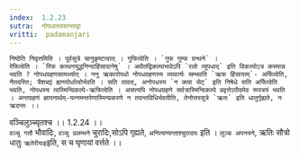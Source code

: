 ```yaml
---
index:  1.2.23
sutra:  नोपधात्थफान्ताद्वा
vritti:  padamanjari
---
```


	निष्ठेति निवृत्तमिति । पूर्वसूत्रे चानुकृष्टत्वात् । गुफित्वेति । `गुफ गुम्फ ग्रन्थने` ।
	रेफित्वेति । `रिफ कत्थनयुद्धनिन्दाहिंसादानेषु` । अथैतद्विकल्पाभावेऽपि `रलो व्युपधाद्` इति विकल्पोऽत्र कस्मान्न भवति ? नोपधग्रहणसामर्थ्यात् । ननु ऋकारोपधो नोपधग्रहणस्य व्यावर्त्यः सम्भवति `ऋफ हिंसायाम्`- अर्फित्वेति, नैतदस्ति; त्रैशब्द्यं ह्यनयोर्धात्वोर्भवति । सति तावत्, अनोपधस्य `न क्त्वा सेट्` इति निषेधे सति अर्फित्वेति भवति, नोपधस्य त्वस्मिन्विकल्पे-ऋफित्वेति । असत्यपि नोपधग्रहणे सर्वत्रास्मिन्विकल्पे प्रवृत्तेऽपीदमेव रूपत्रयं भवति । अन्तग्रहणं ज्ञापनार्थम्-यत्नमन्तरेणास्मिन्प्रकरणे न तदन्तविधिर्भवतीति, तेनोत्तरसूत्रे `ऋतः` इति धातुर्गृह्यते, न ऋदन्तः ।।
वञ्चिलुञ्च्यृतश्च ।। 1.2.24 ।।	
	`वञ्चु गतौ` भौवादिः, `वञ्चु प्रलम्भने` चुरादिः,सोऽपि गृह्यते, `अनित्यण्यन्ताश्चुरादयः` इति । `लुञ्च अपनयने`, ऋतिः सौत्रो धातुः `ऋतेरीयङ्`इति, स च घृणायां वर्त्तते ।।
